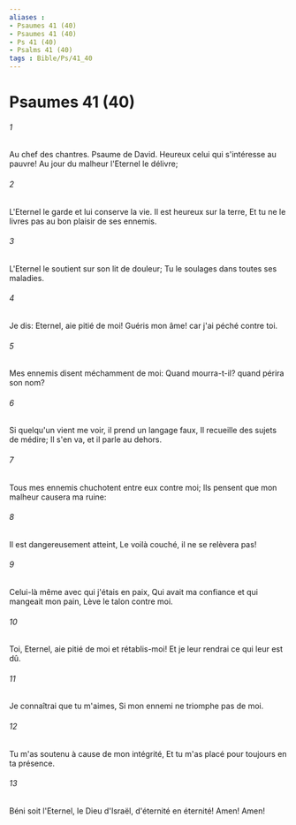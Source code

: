 ```yaml
---
aliases : 
- Psaumes 41 (40)
- Psaumes 41 (40)
- Ps 41 (40)
- Psalms 41 (40)
tags : Bible/Ps/41_40
---
```


# Psaumes 41 (40)

###### 1
Au chef des chantres. Psaume de David. Heureux celui qui s'intéresse au pauvre! Au jour du malheur l'Eternel le délivre;
###### 2
L'Eternel le garde et lui conserve la vie. Il est heureux sur la terre, Et tu ne le livres pas au bon plaisir de ses ennemis.
###### 3
L'Eternel le soutient sur son lit de douleur; Tu le soulages dans toutes ses maladies.
###### 4
Je dis: Eternel, aie pitié de moi! Guéris mon âme! car j'ai péché contre toi.
###### 5
Mes ennemis disent méchamment de moi: Quand mourra-t-il? quand périra son nom?
###### 6
Si quelqu'un vient me voir, il prend un langage faux, Il recueille des sujets de médire; Il s'en va, et il parle au dehors.
###### 7
Tous mes ennemis chuchotent entre eux contre moi; Ils pensent que mon malheur causera ma ruine:
###### 8
Il est dangereusement atteint, Le voilà couché, il ne se relèvera pas!
###### 9
Celui-là même avec qui j'étais en paix, Qui avait ma confiance et qui mangeait mon pain, Lève le talon contre moi.
###### 10
Toi, Eternel, aie pitié de moi et rétablis-moi! Et je leur rendrai ce qui leur est dû.
###### 11
Je connaîtrai que tu m'aimes, Si mon ennemi ne triomphe pas de moi.
###### 12
Tu m'as soutenu à cause de mon intégrité, Et tu m'as placé pour toujours en ta présence.
###### 13
Béni soit l'Eternel, le Dieu d'Israël, d'éternité en éternité! Amen! Amen!
